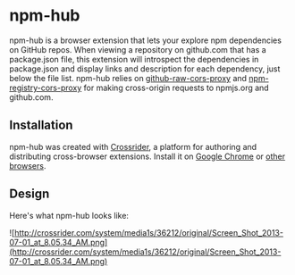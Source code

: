 # npm-hub

npm-hub is a browser extension that lets your explore npm dependencies on GitHub repos. When viewing a repository on github.com that has a package.json file, this extension will introspect the dependencies in package.json and display links and description for each dependency, just below the file list. npm-hub relies on [github-raw-cors-proxy](https://github.com/zeke/github-raw-cors-proxy#readme) and [npm-registry-cors-proxy](https://github.com/zeke/npm-registry-cors-proxy#readme) for making cross-origin requests to npmjs.org and github.com.

## Installation

npm-hub was created with [Crossrider](http://crossrider.com/), a platform for authoring and distributing cross-browser extensions. Install it on [Google Chrome](https://chrome.google.com/webstore/detail/npm-hub/kbbbjimdjbjclaebffknlabpogocablj) or [other browsers](http://crossrider.com/install/36212-npm-hub).

## Design

Here's what npm-hub looks like:

![http://crossrider.com/system/media1s/36212/original/Screen_Shot_2013-07-01_at_8.05.34_AM.png](http://crossrider.com/system/media1s/36212/original/Screen_Shot_2013-07-01_at_8.05.34_AM.png)